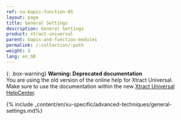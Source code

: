 ```yaml
---
ref: xu-bapis-function-05
layout: page
title: General Settings
description: General Settings
product: xtract-universal
parent: bapis-and-function-modules
permalink: /:collection/:path
weight: 5
lang: en_GB
---
```


{: .box-warning}
**Warning: Deprecated documentation** <br>
You are using the old version of the online help for Xtract Universal.<br>
Make sure to use the documentation within the new [Xtract Universal HelpCenter](https://helpcenter.theobald-software.com/xtract-universal/documentation/introduction/).

{% include _content/en/xu-specific/advanced-techniques/general-settings.md%}